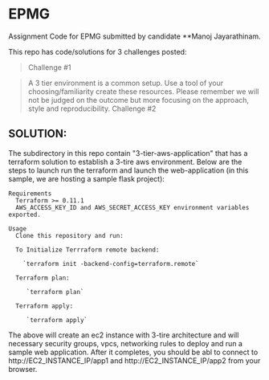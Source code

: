 # EPMG
Assignment Code for EPMG submitted by candidate **Manoj Jayarathinam.

This repo has code/solutions for 3 challenges posted: 

>Challenge #1

> A 3 tier environment is a common setup. Use a tool of your choosing/familiarity create these resources. Please remember we will not be judged on the outcome but more focusing on the approach, style and reproducibility.
Challenge #2

## SOLUTION:

The subdirectory in this repo contain "3-tier-aws-application" that has a terraform solution to establish a 3-tire aws environment. 
Below are the steps to launch run the terraform and launch the web-application (in this sample, we are hosting a sample flask project):

    Requirements
      Terraform >= 0.11.1
      AWS_ACCESS_KEY_ID and AWS_SECRET_ACCESS_KEY environment variables exported.
    
    Usage
      Clone this repository and run:

      To Initialize Terrraform remote backend:
        
        `terraform init -backend-config=terraform.remote`

      Terraform plan:

         `terraform plan`

      Terraform apply:

         `terraform apply`


The above will create an ec2 instance with 3-tire architecture and will necessary security groups, vpcs, networking rules to deploy and run a sample web application. After it completes, you should be abl to connect to http://EC2_INSTANCE_IP/app1 and http://EC2_INSTANCE_IP/app2 from your browser.

